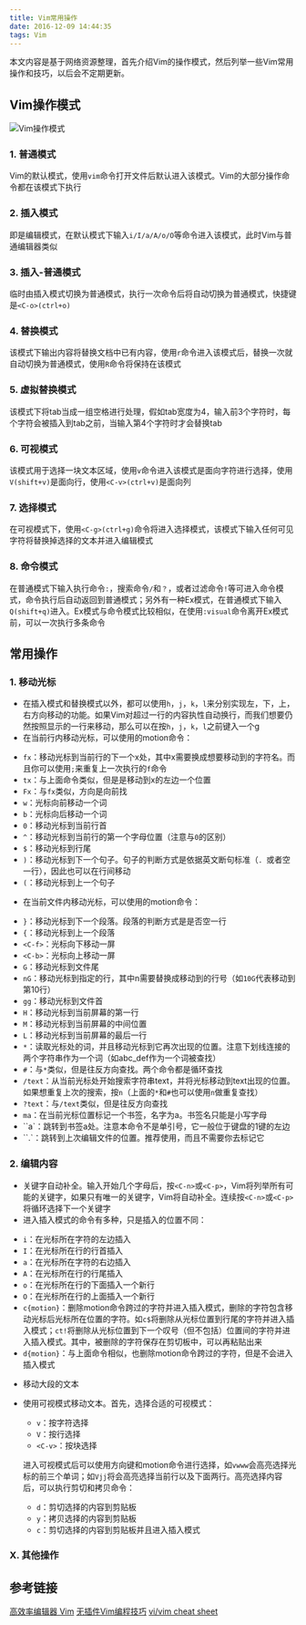 ```yaml
---
title: Vim常用操作
date: 2016-12-09 14:44:35
tags: Vim
---
```

本文内容是基于网络资源整理，首先介绍Vim的操作模式，然后列举一些Vim常用操作和技巧，以后会不定期更新。

## Vim操作模式
![Vim操作模式](vim_mode_switch.png)
### 1. 普通模式
Vim的默认模式，使用`vim`命令打开文件后默认进入该模式。Vim的大部分操作命令都在该模式下执行

### 2. 插入模式
即是编辑模式，在默认模式下输入`i/I/a/A/o/O`等命令进入该模式，此时Vim与普通编辑器类似

### 3. 插入-普通模式
临时由插入模式切换为普通模式，执行一次命令后将自动切换为普通模式，快捷键是`<C-o>(ctrl+o)`

### 4. 替换模式
该模式下输出内容将替换文档中已有内容，使用`r`命令进入该模式后，替换一次就自动切换为普通模式，使用`R`命令将保持在该模式

### 5. 虚拟替换模式
该模式下将tab当成一组空格进行处理，假如tab宽度为4，输入前3个字符时，每个字符会被插入到tab之前，当输入第4个字符时才会替换tab

### 6. 可视模式
该模式用于选择一块文本区域，使用`v`命令进入该模式是面向字符进行选择，使用`V(shift+v)`是面向行，使用`<C-v>(ctrl+v)`是面向列

### 7. 选择模式
在可视模式下，使用`<C-g>(ctrl+g)`命令将进入选择模式，该模式下输入任何可见字符将替换掉选择的文本并进入编辑模式

### 8. 命令模式
在普通模式下输入执行命令`:`，搜索命令`/`和`？`，或者过滤命令`!`等可进入命令模式，命令执行后自动返回到普通模式；另外有一种Ex模式，在普通模式下输入`Q(shift+q)`进入。Ex模式与命令模式比较相似，在使用`:visual`命令离开Ex模式前，可以一次执行多条命令

## 常用操作
### 1. 移动光标
+ 在插入模式和替换模式以外，都可以使用`h`，`j`，`k`，`l`来分别实现左，下，上，右方向移动的功能。如果Vim对超过一行的内容执性自动换行，而我们想要仍然按照显示的一行来移动，那么可以在按`h`，`j`，`k`，`l`之前键入一个g
+ 在当前行内移动光标，可以使用的motion命令：
 - `fx`：移动光标到当前行的下一个x处，其中x需要换成想要移动到的字符名。而且你可以使用`;`来重复上一次执行的`f`命令
 - `tx`：与上面命令类似，但是是移动到x的左边一个位置
 - `Fx`：与`fx`类似，方向是向前找
 - `w`：光标向前移动一个词
 - `b`：光标向后移动一个词
 - `0`：移动光标到当前行首
 - `^`：移动光标到当前行的第一个字母位置（注意与`0`的区别）
 - `$`：移动光标到行尾
 - `)`：移动光标到下一个句子。句子的判断方式是依据英文断句标准（`. `或者空一行），因此也可以在行间移动
 - `(`：移动光标到上一个句子
+ 在当前文件内移动光标，可以使用的motion命令：
 - `}`：移动光标到下一个段落。段落的判断方式是是否空一行
 - `{`：移动光标到上一个段落
 - `<C-f>`：光标向下移动一屏
 - `<C-b>`：光标向上移动一屏
 - `G`：移动光标到文件尾
 - `nG`：移动光标到指定的行，其中n需要替换成移动到的行号（如`10G`代表移动到第10行）
 - `gg`：移动光标到文件首
 - `H`：移动光标到当前屏幕的第一行
 - `M`：移动光标到当前屏幕的中间位置
 - `L`：移动光标到当前屏幕的最后一行
 - `*`：读取光标处的词，并且移动光标到它再次出现的位置。注意下划线连接的两个字符串作为一个词（如abc_def作为一个词被查找）
 - `#`：与`*`类似，但是往反方向查找。两个命令都是循环查找
 - `/text`：从当前光标处开始搜索字符串text，并将光标移动到text出现的位置。如果想重复上次的搜索，按`n`（上面的`*`和`#`也可以使用`n`做重复查找）
 - `?text`：与`/text`类似，但是往反方向查找
 - `ma`：在当前光标位置标记一个书签，名字为a。书签名只能是小写字母
 - ``a`：跳转到书签a处。注意本命令不是单引号，它一般位于键盘的1键的左边
 - ``.`：跳转到上次编辑文件的位置。推荐使用，而且不需要你去标记它

### 2. 编辑内容
+ 关键字自动补全。输入开始几个字母后，按`<C-n>`或`<C-p>`，Vim将列举所有可能的关键字，如果只有唯一的关键字，Vim将自动补全。连续按`<C-n>`或`<C-p>`将循环选择下一个关键字
+ 进入插入模式的命令有多种，只是插入的位置不同：
 - `i`：在光标所在字符的左边插入
 - `I`：在光标所在行的行首插入
 - `a`：在光标所在字符的右边插入
 - `A`：在光标所在行的行尾插入
 - `o`：在光标所在行的下面插入一个新行
 - `O`：在光标所在行的上面插入一个新行
 - `c{motion}`：删除motion命令跨过的字符并进入插入模式，删除的字符包含移动光标后光标所在位置的字符。如`c$`将删除从光标位置到行尾的字符并进入插入模式；`ct!`将删除从光标位置到下一个叹号（但不包括）位置间的字符并进入插入模式。其中，被删除的字符保存在剪切板中，可以再粘贴出来
 - `d{motion}`：与上面命令相似，也删除motion命令跨过的字符，但是不会进入插入模式
+ 移动大段的文本
 - 使用可视模式移动文本。首先，选择合适的可视模式：
    * `v`：按字符选择
    * `V`：按行选择
    * `<C-v>`：按块选择

    进入可视模式后可以使用方向键和motion命令进行选择，如`vwww`会高亮选择光标的前三个单词；如`Vjj`将会高亮选择当前行以及下面两行。高亮选择内容后，可以执行剪切和拷贝命令：
    * `d`：剪切选择的内容到剪贴板
    * `y`：拷贝选择的内容到剪贴板
    * `c`：剪切选择的内容到剪贴板并且进入插入模式


### X. 其他操作


## 参考链接

[高效率编辑器 Vim](https://linuxtoy.org/archives/efficient-editing-with-vim.html)
[无插件Vim编程技巧](http://coolshell.cn/articles/11312.html)
[vi/vim cheat sheet](http://sheet.shiar.nl/vi)